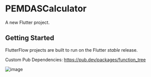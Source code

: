 # PEMDASCalculator

A new Flutter project.

## Getting Started

FlutterFlow projects are built to run on the Flutter _stable_ release.

Custom Pub Dependencies:
https://pub.dev/packages/function_tree

![image](https://github.com/user-attachments/assets/a6bf0af9-d6ac-40ab-9a85-950e0dc96fb1)
